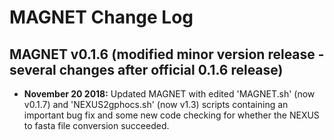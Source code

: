 # MAGNET Change Log

## MAGNET v0.1.6 (modified minor version release - several changes after official 0.1.6 release)
- **November 20 2018:** Updated MAGNET with edited 'MAGNET.sh' (now v0.1.7) and 'NEXUS2gphocs.sh' (now v1.3) scripts containing an important bug fix and some new code checking for whether the NEXUS to fasta file conversion succeeded.
